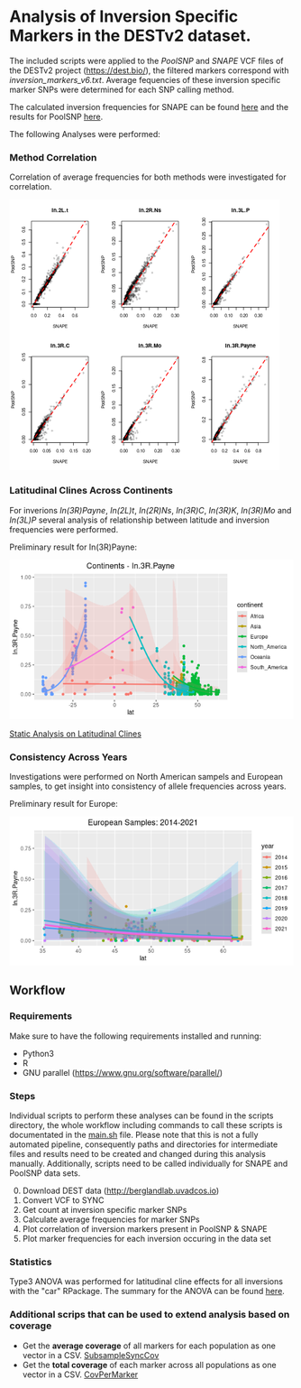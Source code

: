 # Analysis of Inversion Specific Markers in the DESTv2 dataset.

The included scripts were applied to the *PoolSNP* and *SNAPE* VCF files of the DESTv2 project (https://dest.bio/), the filtered markers correspond with *inversion_markers_v6.txt*.
Average fequencies of these inversion specific marker SNPs were determined for each SNP calling method.

The calculated inversion frequencies for SNAPE can be found [here](results/SNAPE_nhm_inversion.af) and the results for PoolSNP [here](results/PoolSNP_nhm_inversion.af). 


The following Analyses were performed:

### Method Correlation
Correlation of average frequencies for both methods were investigated for correlation.

![Preliminary results:](results/SNAPEvsPoolSNP.png) 

### Latitudinal Clines Across Continents 
For inverions *In(3R)Payne*, *In(2L)t*, *In(2R)Ns*, *In(3R)C*, *In(3R)K*, *In(3R)Mo* and  *In(3L)P* several analysis of relationship between latitude and inversion frequencies were performed. 

Preliminary result for In(3R)Payne:

![Preliminary results. Example In(3R)Payne:](results/Continents_lat_3RPayne.png) 

[Static Analysis on Latitudinal Clines](#statistics)

### Consistency Across Years
Investigations were performed on North American sampels and European samples, to get insight into consistency of allele frequencies across years.  

Preliminary result for Europe:

![Preliminary results. Example Europe:](results/Year_Europe_lat.png)

## Workflow

### Requirements

Make sure to have the following requirements installed and running:
- Python3
- R 
- GNU parallel (https://www.gnu.org/software/parallel/)

### Steps

Individual scripts to perform these analyses can be found in the scripts directory, the whole workflow including commands to call these scripts is documentated in the [main.sh](shell/main.sh) file.
Please note that this is not a fully automated pipeline, consequently paths and directories for intermediate files and results need to be created and changed during this analysis manually.
Additionally, scripts need to be called individually for SNAPE and PoolSNP data sets.

0) Download DEST data (http://berglandlab.uvadcos.io)
1) Convert VCF to SYNC
2) Get count at inversion specific marker SNPs
3) Calculate average frequencies for marker SNPs
4) Plot correlation of inversion markers present in PoolSNP & SNAPE 
5) Plot marker frequencies for each inversion occuring in the data set

### Statistics 

Type3 ANOVA was performed for latitudinal cline effects for all inversions with the "car" RPackage.
The summary for the ANOVA can be found [here](results/AdditionalStatistics/InversionStats.pdf).


### Additional scrips that can be used to extend analysis based on coverage

- Get the **average coverage** of all markers for each population as one vector in a CSV. [SubsampleSyncCov](scripts/SubsampleSyncCov.py)
- Get the **total coverage** of each marker across all populations as one vector in a CSV. [CovPerMarker](scripts/CovPerMarker.py)
